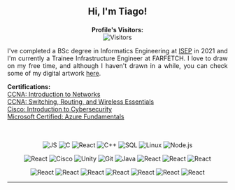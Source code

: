 ## **<p align="center"> Hi, I'm Tiago!**

<p align="center">
  <b>Profile's Visitors: <br></b> <a target="_blank"><img alt="Visitors" src="https://visitor-badge.laobi.icu/badge?page_id=Tiago-S-Ribeiro.Tiago-S-Ribeiro"></a>
</p>

<p align="justify"> I've completed a BSc degree in Informatics Engineering at <a href="https://www.isep.ipp.pt/Course/Course/87">ISEP</a> in 2021 and I'm currently a Trainee Infrastructure Engineer at FARFETCH. I love to draw on my free time, and although I haven't drawn in a while, you can check some of my digital artwork <a href="https://www.artstation.com/tiago_ribeiro">here<a>.</p>

<p align="left">
  <b>Certifications: </b><br>
  <a href="https://www.youracclaim.com/badges/a99dd594-f63a-455f-ba32-68c940975b89?source=linked_in_profile">CCNA: Introduction to Networks <br>
  <a href="https://www.youracclaim.com/badges/3c057f01-7874-4d2f-8b40-b04f51614bbb?source=linked_in_profile">CCNA: Switching, Routing, and Wireless Essentials</a> <br>
  <a href="https://www.youracclaim.com/badges/23d4b6ce-9513-447e-bd71-afebb8ffbf1b?source=linked_in_profile">Cisco: Introduction to Cybersecurity</a> <br>
  <a href="https://www.credly.com/badges/dc71ba35-3ddc-468a-9738-989ba2f5ca87?source=linked_in_profile">Microsoft Certified: Azure Fundamentals</a> <br>
  <!-- <a href="https://imgur.com/a/1J3blwr">NDG: Linux Unhatched</a> -->
  <br><br>
</p>

<p align="center">
    <a target="_blank"><img alt="JS" src="https://img.shields.io/badge/Python-3776AB?style=for-the-badge&logo=python&logoColor=white"></a>
    <a target="_blank"><img alt="C" src="https://img.shields.io/badge/JavaScript-323330?style=for-the-badge&logo=javascript&logoColor=F7DF1E"><a>
    <a target="_blank"><img alt="React" src="https://img.shields.io/badge/firebase-ffca28?style=for-the-badge&logo=firebase&logoColor=black"></a>
    <a target="_blank"><img alt="C++" src="https://img.shields.io/badge/Java-ED8B00?style=for-the-badge&logo=java&logoColor=white"></a>
    <a target="_blank"><img alt="SQL" src="https://img.shields.io/badge/C%2B%2B-00599C?style=for-the-badge&logo=c%2B%2B&logoColor=white"></a>
    <a target="_blank"><img alt="Linux" src="https://img.shields.io/badge/Node.js-339933?style=for-the-badge&logo=nodedotjs&logoColor=white"></a>
    <a target="_blank"><img alt="Node.js" src="https://img.shields.io/badge/.NET-512BD4?style=for-the-badge&logo=dotnet&logoColor=white"></a>
</p>
<p align="center">
    <a target="_blank"><img alt="React" src="https://img.shields.io/badge/R-276DC3?style=for-the-badge&logo=r&logoColor=white"></a>
    <a target="_blank"><img alt="Cisco" src="https://img.shields.io/badge/React-20232A?style=for-the-badge&logo=react&logoColor=61DAFB"></a>
    <a target="_blank"><img alt="Unity" src="https://img.shields.io/badge/Redux-593D88?style=for-the-badge&logo=redux&logoColor=white"></a>
    <a target="_blank"><img alt="Git" src="https://img.shields.io/badge/Unity-100000?style=for-the-badge&logo=unity&logoColor=white"></a>
    <a target="_blank"><img alt="Java" src="https://img.shields.io/badge/C%23-239120?style=for-the-badge&logo=c-sharp&logoColor=white"></a>
    <a target="_blank"><img alt="React" src="https://img.shields.io/badge/Cypress-17202C?style=for-the-badge&logo=cypress&logoColor=white"></a>
    <a target="_blank"><img alt="React" src="https://img.shields.io/badge/Linux-FCC624?style=for-the-badge&logo=linux&logoColor=black"></a>
    <a target="_blank"><img alt="React" src="https://img.shields.io/badge/HTML5-E34F26?style=for-the-badge&logo=html5&logoColor=white"></a>
</p>
<p align="center">
    <a target="_blank"><img alt="React" src="https://img.shields.io/badge/MongoDB-4EA94B?style=for-the-badge&logo=mongodb&logoColor=white"></a>
    <a target="_blank"><img alt="React" src="https://img.shields.io/badge/MySQL-005C84?style=for-the-badge&logo=mysql&logoColor=white"></a>
    <a target="_blank"><img alt="React" src="https://img.shields.io/badge/Express.js-000000?style=for-the-badge&logo=express&logoColor=white"></a>
    <a target="_blank"><img alt="React" src="https://img.shields.io/badge/next.js-000000?style=for-the-badge&logo=nextdotjs&logoColor=white"></a>
    <a target="_blank"><img alt="React" src="https://img.shields.io/badge/ThreeJs-black?style=for-the-badge&logo=three.js&logoColor=white"></a>
    <a target="_blank"><img alt="React" src="https://img.shields.io/badge/C-00599C?style=for-the-badge&logo=c&logoColor=white"></a>
    <a target="_blank"><img alt="React" src="https://img.shields.io/badge/CSS3-1572B6?style=for-the-badge&logo=css3&logoColor=white"></a>
</p>

------------
